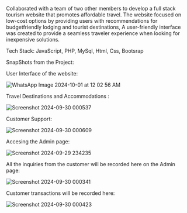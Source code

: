 Collaborated with a team of two other members to develop a full stack tourism website that promotes affordable travel. The website focused on low-cost options by providing users with recommendations for budgetfriendly lodging and tourist destinations,
A user-friendly interface was created to provide a seamless traveler experience when looking for inexpensive
solutions.

Tech Stack:
JavaScript, PHP, MySql, Html, Css, Bootsrap

SnapShots from the Project:

User Interface of the website:

![WhatsApp Image 2024-10-01 at 12 02 56 AM](https://github.com/user-attachments/assets/130d7439-8671-48ec-866b-44c59e1f8c2b)

Travel Destinations and Accommodations :

![Screenshot 2024-09-30 000537](https://github.com/user-attachments/assets/31099e5b-93e8-4678-88f3-f421afee3d16)

Customer Support:

![Screenshot 2024-09-30 000609](https://github.com/user-attachments/assets/afd231a5-d4a0-42cb-a890-1ef5282c6f3a)

Accesing the Admin page:

![Screenshot 2024-09-29 234235](https://github.com/user-attachments/assets/1c53d6c5-161e-4705-8150-e2a94a73468c)

All the inquiries from the customer will be recorded here on the Admin page:

![Screenshot 2024-09-30 000341](https://github.com/user-attachments/assets/d30dcf29-bf23-4de6-9854-8166333cab36)

Customer transactions will be recorded here:

![Screenshot 2024-09-30 000423](https://github.com/user-attachments/assets/c007a0dc-dba8-49fe-a157-497bfc698d1f)


